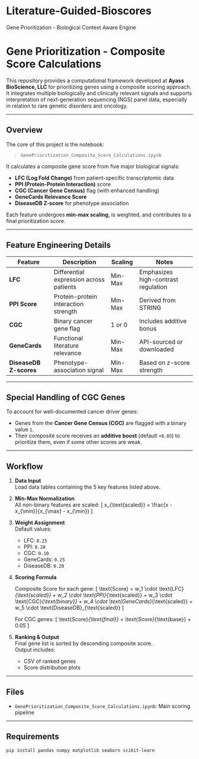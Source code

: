 # Literature-Guided-Bioscores
Gene Prioritization - Biological Context Aware Engine

# Gene Prioritization - Composite Score Calculations

This repository provides a computational framework developed at **Ayass BioScience, LLC** for prioritizing genes using a composite scoring approach. It integrates multiple biologically and clinically relevant signals and supports interpretation of next-generation sequencing (NGS) panel data, especially in relation to rare genetic disorders and oncology.

---

## Overview

The core of this project is the notebook:
> `GenePrioritization_Composite_Score_Calculations.ipynb`

It calculates a composite gene score from five major biological signals:

- **LFC (Log Fold Change)** from patient-specific transcriptomic data  
- **PPI (Protein-Protein Interaction)** score  
- **CGC (Cancer Gene Census)** flag (with enhanced handling)  
- **GeneCards Relevance Score**  
- **DiseaseDB Z-score** for phenotype association

Each feature undergoes **min-max scaling**, is weighted, and contributes to a final prioritization score.

---

## Feature Engineering Details

| Feature | Description | Scaling | Notes |
|--------|-------------|---------|-------|
| **LFC** | Differential expression across patients | Min-Max | Emphasizes high-contrast regulation |
| **PPI Score** | Protein-protein interaction strength | Min-Max | Derived from STRING |
| **CGC** | Binary cancer gene flag | 1 or 0 | Includes additive bonus |
| **GeneCards** | Functional literature relevance | Min-Max | API-sourced or downloaded |
| **DiseaseDB Z-scores** | Phenotype-association signal | Min-Max | Based on z-score strength |

---

## Special Handling of CGC Genes

To account for well-documented cancer driver genes:

- Genes from the **Cancer Gene Census (CGC)** are flagged with a binary value `1`.
- Their composite score receives an **additive boost** (default `+0.05`) to prioritize them, even if some other scores are weak.

---

## Workflow

1. **Data Input**  
   Load data tables containing the 5 key features listed above.

2. **Min-Max Normalization**  
   All non-binary features are scaled:
   \[
   x_{\text{scaled}} = \frac{x - x_{\min}}{x_{\max} - x_{\min}}
   \]

3. **Weight Assignment**  
   Default values:
   - LFC: `0.25`  
   - PPI: `0.20`  
   - CGC: `0.10`  
   - GeneCards: `0.25`  
   - DiseaseDB: `0.20`  

4. **Scoring Formula**

   Composite Score for each gene:
   \[
   \text{Score} = w_1 \cdot \text{LFC}_{\text{scaled}} + w_2 \cdot \text{PPI}_{\text{scaled}} + w_3 \cdot \text{CGC}_{\text{binary}} + w_4 \cdot \text{GeneCards}_{\text{scaled}} + w_5 \cdot \text{DiseaseDB}_{\text{scaled}}
   \]

   For CGC genes:
   \[
   \text{Score}_{\text{final}} = \text{Score}_{\text{base}} + 0.05
   \]

5. **Ranking & Output**  
   Final gene list is sorted by descending composite score.  
   Output includes:
   - CSV of ranked genes  
   - Score distribution plots

---

## Files

- `GenePrioritization_Composite_Score_Calculations.ipynb`: Main scoring pipeline

---

## Requirements

```bash
pip install pandas numpy matplotlib seaborn scikit-learn
